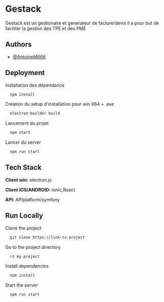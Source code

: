 
# Gestack

Gestack est un gestionaire et generateur de facture/devis il a pour but de faciliter la gestion des TPE et des PME 

## Authors

- [@AntoineM666](https://github.com/AntoineM666)


## Deployment

Installation des dépendance

```bash
  npm install
```
Création du setup d'installation pour win X64 + .exe
```bash
  electron-builder build  
```
Lancement du projet
```bash
  npm start
```

Lancer du server

```bash
  npm run start
```
## Tech Stack

**Client win:** electron.js 

**Client IOS/ANDROID:** ionic,React

**API:** APIplatform/symfony


## Run Locally

Clone the project

```bash
  git clone https://link-to-project
```

Go to the project directory

```bash
  cd my-project
```

Install dependencies

```bash
  npm install
```

Start the server

```bash
  npm run start
```

